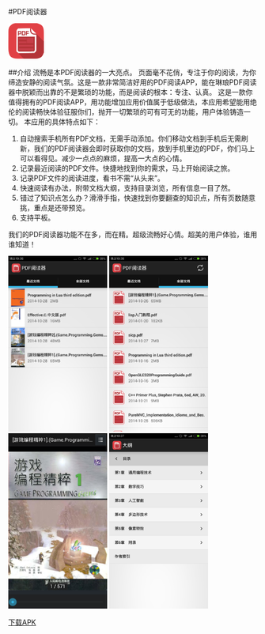 #PDF阅读器

![image](./img/PDF阅读器.png)

##介绍
流畅是本PDF阅读器的一大亮点。
页面毫不花俏，专注于你的阅读，为你缔造安静的阅读气氛。这是一款非常简洁好用的PDF阅读APP，能在琳琅PDF阅读器中脱颖而出靠的不是繁琐的功能，而是阅读的根本：专注、认真。
这是一款你值得拥有的PDF阅读APP，用功能增加应用价值属于低级做法，本应用希望能用绝伦的阅读畅快体验征服你们，抛开一切繁琐的可有可无的功能，用户体验铸造一切。
本应用的具体特点如下：

1. 自动搜索手机所有PDF文档，无需手动添加。你们移动文档到手机后无需刷新，我们的PDF阅读器会即时获取你的文档，放到手机里边的PDF，你们马上可以看得见。减少一点点的麻烦，提高一大点的心情。
2. 记录最近阅读的PDF文件。快捷地找到你的需求，马上开始阅读之旅。
3. 记录PDF文件的阅读进度，看书不需“从头来”。
4. 快速阅读有办法，附带文档大纲，支持目录浏览，所有信息一目了然。
5. 错过了知识点怎么办？滑滑手指，快速找到你要翻查的知识点，所有页数随意挑，重点是还带预览。
6. 支持平板。

我们的PDF阅读器功能不在多，而在精。超级流畅好心情。超美的用户体验，谁用谁知道！

<img src="./img/pdf1.png" width="200px" height="auto"/>
<img src="./img/pdf2.png" width="200px" height="auto"/>
<img src="./img/pdf3.png" width="200px" height="auto"/>
<img src="./img/pdf4.png" width="200px" height="auto"/>

<a class="download-btn" href="http://app.mi.com/detail/78505?ref=search">下载APK</a>
